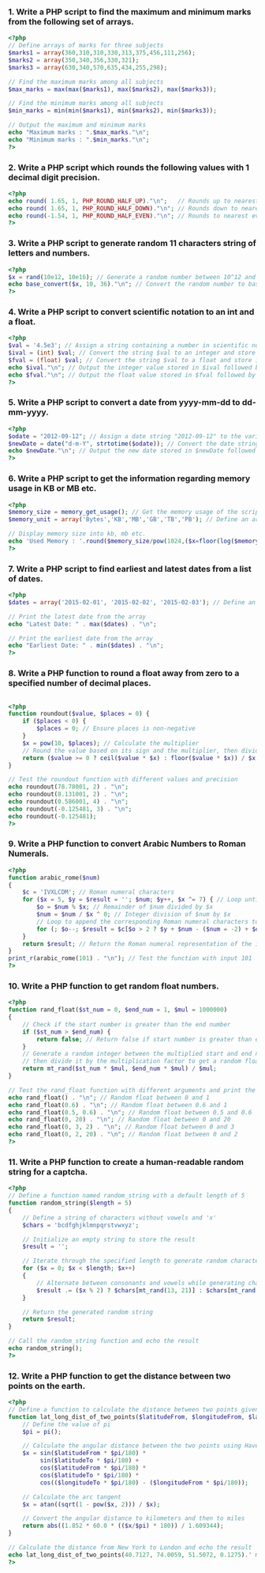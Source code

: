 ### 1. Write a PHP  script to find the maximum and minimum marks from the following set of arrays.

```php
<?php
// Define arrays of marks for three subjects
$marks1 = array(360,310,310,330,313,375,456,111,256); 
$marks2 = array(350,340,356,330,321); 
$marks3 = array(630,340,570,635,434,255,298); 

// Find the maximum marks among all subjects
$max_marks = max(max($marks1), max($marks2), max($marks3)); 

// Find the minimum marks among all subjects
$min_marks = min(min($marks1), min($marks2), min($marks3)); 

// Output the maximum and minimum marks
echo "Maximum marks : ".$max_marks."\n";
echo "Minimum marks : ".$min_marks."\n";
?>
```

### 2. Write a PHP script which rounds the following values with 1 decimal digit precision.

```php
<?php
echo round( 1.65, 1, PHP_ROUND_HALF_UP)."\n";   // Rounds up to nearest even number: 1.7
echo round( 1.65, 1, PHP_ROUND_HALF_DOWN)."\n"; // Rounds down to nearest even number: 1.6
echo round(-1.54, 1, PHP_ROUND_HALF_EVEN)."\n"; // Rounds to nearest even number: -1.5
?>
```

### 3. Write a PHP script to generate random 11 characters string of letters and numbers.

```php
<?php
$x = rand(10e12, 10e16); // Generate a random number between 10^12 and 10^16
echo base_convert($x, 10, 36)."\n"; // Convert the random number to base-36 and echo it
?>
```

### 4. Write a PHP script to convert scientific notation to an int and a float.

```php
<?php
$val = '4.5e3'; // Assign a string containing a number in scientific notation ('4.5e3') to the variable $val
$ival = (int) $val; // Convert the string $val to an integer and store it in $ival
$fval = (float) $val; // Convert the string $val to a float and store it in $fval
echo $ival."\n"; // Output the integer value stored in $ival followed by a newline character ("\n")
echo $fval."\n"; // Output the float value stored in $fval followed by a newline character ("\n")
?>
```

### 5. Write a PHP script to convert a date from yyyy-mm-dd to dd-mm-yyyy.
```php
<?php
$odate = "2012-09-12"; // Assign a date string "2012-09-12" to the variable $odate
$newDate = date("d-m-Y", strtotime($odate)); // Convert the date string $odate to a new date format "d-m-Y" using strtotime() and store it in $newDate
echo $newDate."\n"; // Output the new date stored in $newDate followed by a newline character ("\n")
?>
```
### 6. Write a PHP script to get the information regarding memory usage in KB or MB etc.

```php
<?php
$memory_size = memory_get_usage(); // Get the memory usage of the script and store it in $memory_size
$memory_unit = array('Bytes','KB','MB','GB','TB','PB'); // Define an array containing memory size units

// Display memory size into kb, mb etc.
echo 'Used Memory : '.round($memory_size/pow(1024,($x=floor(log($memory_size,1024)))),2).' '.$memory_unit[$x]."\n";
?>
```

### 7. Write a PHP script to find earliest and latest dates from a list of dates.

```php
<?php
$dates = array('2015-02-01', '2015-02-02', '2015-02-03'); // Define an array of dates

// Print the latest date from the array
echo "Latest Date: " . max($dates) . "\n";

// Print the earliest date from the array
echo "Earliest Date: " . min($dates) . "\n";
?>
```

### 8. Write a PHP function to round a float away from zero to a specified number of decimal places.
```php

<?php
function roundout($value, $places = 0) {
    if ($places < 0) { 
        $places = 0; // Ensure places is non-negative
    }
    $x = pow(10, $places); // Calculate the multiplier
    // Round the value based on its sign and the multiplier, then divide by the multiplier
    return ($value >= 0 ? ceil($value * $x) : floor($value * $x)) / $x;
}

// Test the roundout function with different values and precision
echo roundout(78.78001, 2) . "\n";     
echo roundout(8.131001, 2) . "\n";     
echo roundout(0.586001, 4) . "\n";   
echo roundout(-0.125481, 3) . "\n";  
echo roundout(-0.125481);      
?>
```

### 9. Write a PHP function to convert Arabic Numbers to Roman Numerals.

```php
<?php
function arabic_rome($num)
{
    $c = 'IVXLCDM'; // Roman numeral characters
    for ($x = 5, $y = $result = ''; $num; $y++, $x ^= 7) { // Loop until $num is not zero
        $o = $num % $x; // Remainder of $num divided by $x
        $num = $num / $x ^ 0; // Integer division of $num by $x
        // Loop to append the corresponding Roman numeral characters to $result
        for (; $o--; $result = $c[$o > 2 ? $y + $num - ($num = -2) + $o = 1 : $y] . $result);
    }
    return $result; // Return the Roman numeral representation of the input number
}
print_r(arabic_rome(101) . "\n"); // Test the function with input 101
?>
```

### 10. Write a PHP function to get random float numbers.

```php
<?php
function rand_float($st_num = 0, $end_num = 1, $mul = 1000000)
{
    // Check if the start number is greater than the end number
    if ($st_num > $end_num) {
        return false; // Return false if start number is greater than end number
    }
    // Generate a random integer between the multiplied start and end numbers,
    // then divide it by the multiplication factor to get a random float value
    return mt_rand($st_num * $mul, $end_num * $mul) / $mul;
}

// Test the rand_float function with different arguments and print the results
echo rand_float() . "\n"; // Random float between 0 and 1
echo rand_float(0.6) . "\n"; // Random float between 0.6 and 1
echo rand_float(0.5, 0.6) . "\n"; // Random float between 0.5 and 0.6
echo rand_float(0, 20) . "\n"; // Random float between 0 and 20
echo rand_float(0, 3, 2) . "\n"; // Random float between 0 and 3  
echo rand_float(0, 2, 20) . "\n"; // Random float between 0 and 2
?>
```
### 11. Write a PHP function to create a human-readable random string for a captcha.

```php
<?php
// Define a function named random_string with a default length of 5
function random_string($length = 5)
{ 
    // Define a string of characters without vowels and 'x'
    $chars = 'bcdfghjklmnpqrstvwxyz';

    // Initialize an empty string to store the result
    $result = '';

    // Iterate through the specified length to generate random characters
    for ($x = 0; $x < $length; $x++)
    {
        // Alternate between consonants and vowels while generating characters
        $result .= ($x % 2) ? $chars[mt_rand(13, 21)] : $chars[mt_rand(0, 12)];
    }

    // Return the generated random string
    return $result;
}

// Call the random_string function and echo the result
echo random_string();
?>
```

### 12. Write a PHP function to get the distance between two points on the earth.

```php
<?php
// Define a function to calculate the distance between two points given their latitude and longitude
function lat_long_dist_of_two_points($latitudeFrom, $longitudeFrom, $latitudeTo, $longitudeTo){ 
    // Define the value of pi
    $pi = pi(); 

    // Calculate the angular distance between the two points using Haversine formula
    $x = sin($latitudeFrom * $pi/180) * 
         sin($latitudeTo * $pi/180) + 
         cos($latitudeFrom * $pi/180) * 
         cos($latitudeTo * $pi/180) * 
         cos(($longitudeTo * $pi/180) - ($longitudeFrom * $pi/180)); 

    // Calculate the arc tangent
    $x = atan((sqrt(1 - pow($x, 2))) / $x); 

    // Convert the angular distance to kilometers and then to miles
    return abs((1.852 * 60.0 * (($x/$pi) * 180)) / 1.609344); 
} 

// Calculate the distance from New York to London and echo the result
echo lat_long_dist_of_two_points(40.7127, 74.0059, 51.5072, 0.1275).' mi'."\n"; 
?>
```
